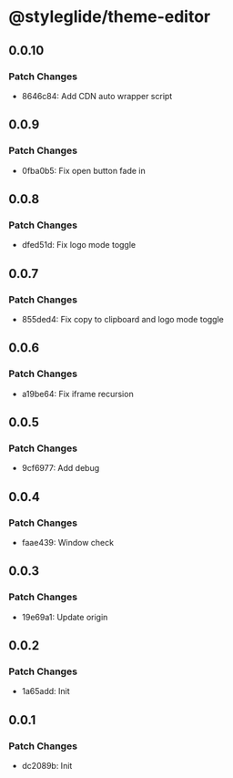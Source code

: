 # @styleglide/theme-editor

## 0.0.10

### Patch Changes

- 8646c84: Add CDN auto wrapper script

## 0.0.9

### Patch Changes

- 0fba0b5: Fix open button fade in

## 0.0.8

### Patch Changes

- dfed51d: Fix logo mode toggle

## 0.0.7

### Patch Changes

- 855ded4: Fix copy to clipboard and logo mode toggle

## 0.0.6

### Patch Changes

- a19be64: Fix iframe recursion

## 0.0.5

### Patch Changes

- 9cf6977: Add debug

## 0.0.4

### Patch Changes

- faae439: Window check

## 0.0.3

### Patch Changes

- 19e69a1: Update origin

## 0.0.2

### Patch Changes

- 1a65add: Init

## 0.0.1

### Patch Changes

- dc2089b: Init
